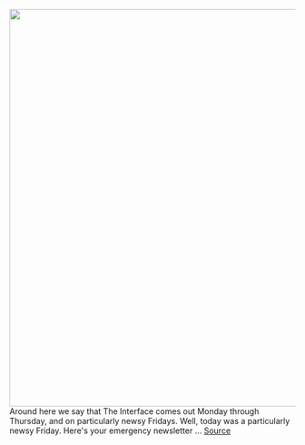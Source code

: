<img src='https://cdn.vox-cdn.com/thumbor/bDB18SqIUWE9HOs--XlF3Qyy88E=/0x0:1020x676/1200x800/filters:focal(429x257:591x419)/cdn.vox-cdn.com/uploads/chorus_image/image/66638960/iphone-android-google-apple_1020.0.jpg' width='700px' /><br/>
Around here we say that The Interface comes out Monday through Thursday, and on particularly newsy Fridays. Well, today was a particularly newsy Friday. Here's your emergency newsletter ...
<a href='https://www.theverge.com/interface/2020/4/11/21216652/apple-google-contact-tracing-covid-19-coronavirus-api-public-health-app-challenges'> Source <a/>